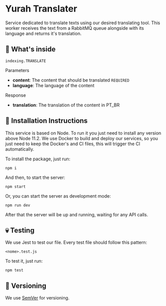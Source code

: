 # Yurah Translater

Service dedicated to translate texts using our desired translating tool. This worker receives the text from a RabbitMQ queue alongside with its language and returns it's translation.

## 🧐 What's inside

`indexing.TRANSLATE`

Parameters

* **content**: The content that should be translated `REQUIRED`
* **language**: The language of the content

Response

* **translation**: The translation of the content in PT_BR

## 🤖 Installation Instructions

This service is based on Node. To run it you just need to install any version above Node 11.2. We use Docker to build and deploy our services, so you just need to keep the Docker's and CI files, this will trigger the CI automatically.

To install the package, just run:

```
npm i
```

And then, to start the server:

```
npm start
```

Or, you can start the server as development mode:

```
npm run dev
```

After that the server will be up and running, waiting for any API calls.

## 💀 Testing

We use Jest to test our file. Every test file should follow this pattern:

```
<nome>.test.js
```

To test it, just run:
```
npm test
```

## 💅 Versioning

We use [SemVer](https://semver.org/) for versioning.
